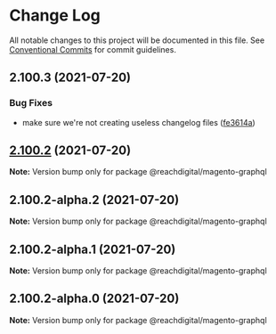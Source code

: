 # Change Log

All notable changes to this project will be documented in this file.
See [Conventional Commits](https://conventionalcommits.org) for commit guidelines.

## 2.100.3 (2021-07-20)


### Bug Fixes

* make sure we're not creating useless changelog files ([fe3614a](https://github.com/ho-nl/m2-pwa/commit/fe3614a8480c7f1c68d673da2bb84805112a6643))





## [2.100.2](https://github.com/ho-nl/m2-pwa/compare/@reachdigital/magento-graphql@2.100.2-alpha.2...@reachdigital/magento-graphql@2.100.2) (2021-07-20)

**Note:** Version bump only for package @reachdigital/magento-graphql





## 2.100.2-alpha.2 (2021-07-20)

**Note:** Version bump only for package @reachdigital/magento-graphql





## 2.100.2-alpha.1 (2021-07-20)

**Note:** Version bump only for package @reachdigital/magento-graphql





## 2.100.2-alpha.0 (2021-07-20)

**Note:** Version bump only for package @reachdigital/magento-graphql
